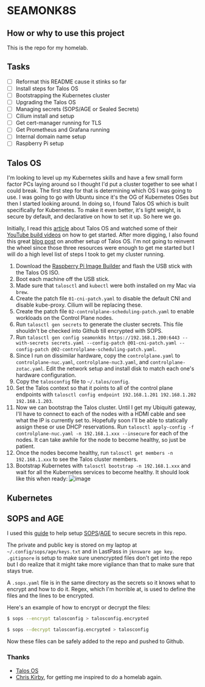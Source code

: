 # SEAMONK8S


## How or why to use this project

This is the repo for my homelab.

## Tasks

- [ ] Reformat this README cause it stinks so far
- [ ] Install steps for Talos OS
- [ ] Bootstrapping the Kubernetes cluster
- [ ] Upgrading the Talos OS
- [ ] Managing secrets (SOPS/AGE or Sealed Secrets)
- [ ] Cilium install and setup
- [ ] Get cert-manager running for TLS
- [ ] Get Prometheus and Grafana running
- [ ] Internal domain name setup
- [ ] Raspberry Pi setup

## Talos OS

I'm looking to level up my Kubernetes skills and have a few small form factor PCs laying around so I thought I'd put a cluster together to see what I could break. The first step for that is determining which OS I was going to use. I was going to go with Ubuntu since it's the OG of Kubernetes OSes but then I started looking around. In doing so, I found Talos OS which is built specifically for Kubernetes. To make it even better, it's light weight, is secure by default, and declarative on how to set it up. So here we go.

Initially, I read this [article](https://mirceanton.com/posts/2023-11-28-the-best-os-for-kubernetes/) about Talos OS and watched some of their [YouTube build videos](https://www.youtube.com/@SideroLabs/videos?view=2&sort=dd&live_view=503&shelf_id=6) on how to get started. After more digging, I also found this great [blog post](https://a-cup-of.coffee/blog/talos/) on another setup of Talos OS. I'm not going to reinvent the wheel since those three resources were enough to get me started but I will do a high level list of steps I took to get my cluster running.

1. Download the [Raspberry Pi Image Builder](https://www.raspberrypi.com/software/) and flash the USB stick with the Talos OS ISO.
1. Boot each machine off the USB stick.
1. Made sure that `talosctl` and `kubectl` were both installed on my Mac via `brew`.
1. Create the patch file `01-cni-patch.yaml` to disable the default CNI and disable kube-proxy. Cilium will be replacing these.
1. Create the patch file `02-controlplane-scheduling-patch.yaml` to enable workloads on the Control Plane nodes.
1. Run `talosctl gen secrets` to generate the cluster secrets. This file shouldn't be checked into Github till encrypted with SOPS.
1. Run `talosctl gen config seamonk8s https://192.168.1.200:6443 --with-secrets secrets.yaml --config-patch @01-cni-patch.yaml --config-patch @02-controlplane-scheduling-patch.yaml`.
1. Since I run on dissimilar hardware, copy the `controlplane.yaml` to `controlplane-nuc.yaml`, `controlplane-nuc3.yaml`, and `controlplane-zotac.yaml`. Edit the network setup and install disk to match each one's hardware configuration.
1. Copy the `talosconfig` file to `~/.talos/config`.
1. Set the Talos context so that it points to all of the control plane endpoints with `talosctl config endpoint 192.168.1.201 192.168.1.202 192.168.1.203`. 
1. Now we can bootstrap the Talos cluster. Until I get my Ubiquiti gateway, I'll have to connect to each of the nodes with a HDMI cable and see what the IP is currently set to. Hopefully soon I'll be able to statically assign these or use DHCP reservations.
Run `talosctl apply-config -f controlplane-nuc.yaml -n 192.168.1.xxx --insecure` for each of the nodes. It can take awhile for the node to become healthy, so just be patient.
1. Once the nodes become healthy, run `talosctl get members -n 192.168.1.xxx` to see the Talos cluster members.
1. Bootstrap Kubernetes with `talosctl bootstrap -n 192.168.1.xxx` and wait for all the Kubernetes services to become healthy. It should look like this when ready:
![image](../_docs/bootstrap-status.jpg)

## Kubernetes

## SOPS and AGE

I used this [guide](https://mirceanton.com/posts/doing-secrets-the-gitops-way/) to help setup [SOPS](https://github.com/getsops/sops)/[AGE](https://github.com/FiloSottile/age) to secure secrets in this repo.

The private and public key is stored on my laptop at `~/.config/sops/age/keys.txt` and in LastPass in `jknsware age key`. `.gitignore` is setup to make sure unencrypted files don't get into the repo but I do realize that it might take more vigilance than that to make sure that stays true.

A `.sops.yaml` file is in the same directory as the secrets so it knows what to encrypt and how to do it. Regex, which I'm horrible at, is used to define the files and the lines to be encrypted. 


Here's an example of how to encrypt or decrypt the files:
```bash
$ sops --encrypt talosconfig > talosconfig.encrypted

$ sops --decrypt talosconfig.encrypted > talosconfig
```

Now these files can be safely added to the repo and pushed to Github.

### Thanks

- [Talos OS](https://www.talos.dev/)
- [Chris Kirby](https://chriskirby.net), for getting me inspired to do a homelab again.